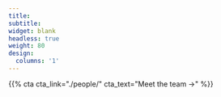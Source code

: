 ```yaml
---
title:
subtitle:
widget: blank
headless: true
weight: 80
design:
  columns: '1'
---
```


{{% cta cta_link="./people/" cta_text="Meet the team →" %}}
